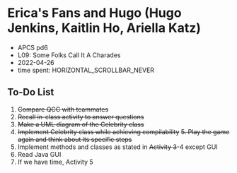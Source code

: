 # Erica's Fans and Hugo (Hugo Jenkins, Kaitlin Ho, Ariella Katz)

* APCS pd6
* L09: Some Folks Call It A Charades
* 2022-04-26
* time spent: HORIZONTAL_SCROLLBAR_NEVER

## To-Do List
1. ~~Compare QCC with teammates~~
2. ~~Recall in-class activity to answer questions~~
3. ~~Make a UML diagram of the Celebrity class~~
4. ~~Implement Celebrity class while achieving compilability~~
~~5. Play the game again and think about its specific steps~~
5. Implement methods and classes as stated in ~~Activity 3~~-4 except GUI
6. Read Java GUI
7. If we have time, Activity 5
